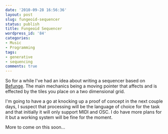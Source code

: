 ```yaml
---
date: '2010-09-28 16:56:36'
layout: post
slug: fungeoid-sequencer
status: publish
title: Fungeoid Sequencer
wordpress_id: '84'
categories:
- Music
- Programming
tags:
- generative
- sequencing
comments: true
---
```


So for a while I've had an idea about writing a sequencer based on [Befunge](http://en.wikipedia.org/wiki/Befunge). The main mechanics being a moving pointer that affects and is effected by the tiles you place on a two dimensional grid.

I'm going to have a go at knocking up a proof of concept in the next couple days, I suspect that processing will be the language of choice for the task and that initially it will only support MIDI and OSC. I do have more plans for it but a working system will be fine for the moment.

More to come on this soon...
